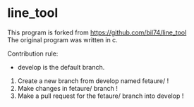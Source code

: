 # line_tool
This program is forked from https://github.com/bil74/line_tool  
The original program was written in c.

Contribution rule:  
- develop is the default branch.
1. Create a new branch from develop named fetaure/<any name> !
2. Make changes in fetaure/<any name> branch !
3. Make a pull request for the fetaure/<any name> branch into develop !

